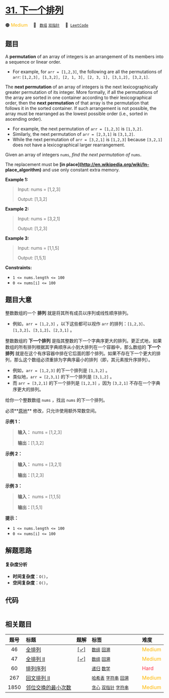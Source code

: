 # [31. 下一个排列](https://leetcode.com/problems/next-permutation)

🟠 <font color=#ffb800>Medium</font>&emsp; 🔖&ensp; [`数组`](/outline/tag/array.md) [`双指针`](/outline/tag/two-pointers.md)&emsp; 🔗&ensp;[`LeetCode`](https://leetcode.com/problems/next-permutation)

## 题目

A **permutation** of an array of integers is an arrangement of its members
into a sequence or linear order.

  * For example, for `arr = [1,2,3]`, the following are all the permutations of `arr`: `[1,2,3], [1,3,2], [2, 1, 3], [2, 3, 1], [3,1,2], [3,2,1]`.

The **next permutation** of an array of integers is the next lexicographically
greater permutation of its integer. More formally, if all the permutations of
the array are sorted in one container according to their lexicographical
order, then the **next permutation** of that array is the permutation that
follows it in the sorted container. If such arrangement is not possible, the
array must be rearranged as the lowest possible order (i.e., sorted in
ascending order).

  * For example, the next permutation of `arr = [1,2,3]` is `[1,3,2]`.
  * Similarly, the next permutation of `arr = [2,3,1]` is `[3,1,2]`.
  * While the next permutation of `arr = [3,2,1]` is `[1,2,3]` because `[3,2,1]` does not have a lexicographical larger rearrangement.

Given an array of integers `nums`, _find the next permutation of_ `nums`.

The replacement must be **[in place](http://en.wikipedia.org/wiki/In-
place_algorithm)** and use only constant extra memory.



**Example 1:**

> Input: nums = [1,2,3]
> 
> Output: [1,3,2]

**Example 2:**

> Input: nums = [3,2,1]
> 
> Output: [1,2,3]

**Example 3:**

> Input: nums = [1,1,5]
> 
> Output: [1,5,1]

**Constraints:**

  * `1 <= nums.length <= 100`
  * `0 <= nums[i] <= 100`


## 题目大意

整数数组的一个 **排列**   就是将其所有成员以序列或线性顺序排列。

  * 例如，`arr = [1,2,3]` ，以下这些都可以视作 `arr` 的排列：`[1,2,3]`、`[1,3,2]`、`[3,1,2]`、`[2,3,1]` 。

整数数组的 **下一个排列** 是指其整数的下一个字典序更大的排列。更正式地，如果数组的所有排列根据其字典顺序从小到大排列在一个容器中，那么数组的
**下一个排列** 就是在这个有序容器中排在它后面的那个排列。如果不存在下一个更大的排列，那么这个数组必须重排为字典序最小的排列（即，其元素按升序排列）。

  * 例如，`arr = [1,2,3]` 的下一个排列是 `[1,3,2]` 。
  * 类似地，`arr = [2,3,1]` 的下一个排列是 `[3,1,2]` 。
  * 而 `arr = [3,2,1]` 的下一个排列是 `[1,2,3]` ，因为 `[3,2,1]` 不存在一个字典序更大的排列。

给你一个整数数组 `nums` ，找出 `nums` 的下一个排列。

必须**[原地](https://baike.baidu.com/item/%E5%8E%9F%E5%9C%B0%E7%AE%97%E6%B3%95)**
修改，只允许使用额外常数空间。



**示例 1：**

> 
> 
> 
> 
> 
> **输入：** nums = [1,2,3]
> 
> **输出：**[1,3,2]
> 
> 

**示例 2：**

> 
> 
> 
> 
> 
> **输入：** nums = [3,2,1]
> 
> **输出：**[1,2,3]
> 
> 

**示例 3：**

> 
> 
> 
> 
> 
> **输入：** nums = [1,1,5]
> 
> **输出：**[1,5,1]
> 
> 



**提示：**

  * `1 <= nums.length <= 100`
  * `0 <= nums[i] <= 100`


## 解题思路

#### 复杂度分析

- **时间复杂度**：`O()`，
- **空间复杂度**：`O()`，

## 代码

```javascript

```

## 相关题目

<!-- prettier-ignore -->
| 题号 | 标题 | 题解 | 标签 | 难度 |
| :------: | :------ | :------: | :------ | :------ |
| 46 | [全排列](https://leetcode.com/problems/permutations) | [[✓]](/problem/0046.md) |  [`数组`](/outline/tag/array.md) [`回溯`](/outline/tag/backtracking.md) | <font color=#ffb800>Medium</font> |
| 47 | [全排列 II](https://leetcode.com/problems/permutations-ii) | [[✓]](/problem/0047.md) |  [`数组`](/outline/tag/array.md) [`回溯`](/outline/tag/backtracking.md) | <font color=#ffb800>Medium</font> |
| 60 | [排列序列](https://leetcode.com/problems/permutation-sequence) |  |  [`递归`](/outline/tag/recursion.md) [`数学`](/outline/tag/math.md) | <font color=#ff334b>Hard</font> |
| 267 | [回文排列 II](https://leetcode.com/problems/palindrome-permutation-ii) |  |  [`哈希表`](/outline/tag/hash-table.md) [`字符串`](/outline/tag/string.md) [`回溯`](/outline/tag/backtracking.md) | <font color=#ffb800>Medium</font> |
| 1850 | [邻位交换的最小次数](https://leetcode.com/problems/minimum-adjacent-swaps-to-reach-the-kth-smallest-number) |  |  [`贪心`](/outline/tag/greedy.md) [`双指针`](/outline/tag/two-pointers.md) [`字符串`](/outline/tag/string.md) | <font color=#ffb800>Medium</font> |

<style>
.blue {
    background-color: #096dd9;
    padding: 0.25rem 0.5rem;
    margin: 0;
    font-size: 0.85em;
    border-radius: 3px;
    color: white;
    font-weight: 500;
}
table th:first-of-type { width: 10%; }
table th:nth-of-type(2) { width: 35%; }
table th:nth-of-type(3) { width: 10%; }
table th:nth-of-type(4) { width: 35%; }
table th:nth-of-type(5) { width: 10%; }
</style>
